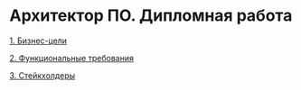 # Архитектор ПО. Дипломная работа

[1. Бизнес-цели](01_Business_goals/01_business_goals.md)

[2. Функциональные требования](02_Functional_requirements/02_functional_requirements.md)

[3. Стейкхолдеры](03_Stakeholders/03_stakeholders.md)




